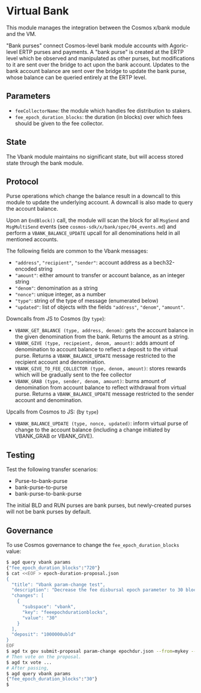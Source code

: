 # Virtual Bank

This module manages the integration between the Cosmos x/bank module and the VM.

"Bank purses" connect Cosmos-level bank module accounts with Agoric-level ERTP
purses and payments. A "bank purse" is created at the ERTP level which be
observed and manipulated as other purses, but modifications to it are sent over
the bridge to act upon the bank account. Updates to the bank account balance are
sent over the bridge to update the bank purse, whose balance can be queried
entirely at the ERTP level.

## Parameters

- `feeCollectorName`: the module which handles fee distribution to stakers.
- `fee_epoch_duration_blocks`: the duration (in blocks) over which fees should be given to the fee collector.

## State

The Vbank module maintains no significant state, but will access stored state through the bank module.

## Protocol

Purse operations which change the balance result in a downcall to this module to update the underlying account. A downcall is also made to query the account balance.

Upon an `EndBlock()` call, the module will scan the block for all `MsgSend` and `MsgMultiSend` events (see `cosmos-sdk/x/bank/spec/04_events.md`) and perform a `VBANK_BALANCE_UPDATE` upcall for all denominations held in all mentioned accounts.

The following fields are common to the Vbank messages:
- `"address"`, `"recipient"`, `"sender"`: account address as a bech32-encoded string
- `"amount"`: either amount to transfer or account balance, as an integer string
- `"denom"`: denomination as a string
- `"nonce"`: unique integer, as a number
- `"type"`: string of the type of message (enumerated below)
- `"updated"`: list of objects with the fields `"address"`, `"denom"`, `"amount"`.

Downcalls from JS to Cosmos (by `type`):
- `VBANK_GET_BALANCE (type, address, denom)`: gets the account balance in the given denomination from the bank. Returns the amount as a string.
- `VBANK_GIVE (type, recipeient, denom, amount)`: adds amount of denomination to account balance to reflect a deposit to the virtual purse. Returns a `VBANK_BALANCE_UPDATE` message restricted to the recipient account and denomination.
- `VBANK_GIVE_TO_FEE_COLLECTOR (type, denom, amount)`: stores rewards which will be gradually sent to the fee collector
- `VBANK_GRAB (type, sender, denom, amount)`: burns amount of denomination from account balance to reflect withdrawal from virtual purse. Returns a `VBANK_BALANCE_UPDATE` message restricted to the sender account and denomination.

Upcalls from Cosmos to JS: (by `type`)
- `VBANK_BALANCE_UPDATE (type, nonce, updated)`: inform virtual purse of change to the account balance (including a change initiated by VBANK_GRAB or VBANK_GIVE).

## Testing

Test the following transfer scenarios:
- Purse-to-bank-purse
- bank-purse-to-purse
- bank-purse-to-bank-purse

The initial BLD and RUN purses are bank purses, but newly-created purses will
not be bank purses by default.

## Governance

To use Cosmos governance to change the `fee_epoch_duration_blocks` value:

```sh
$ agd query vbank params
{"fee_epoch_duration_blocks":"720"}
$ cat <<EOF > epoch-duration-proposal.json
{
  "title": "Vbank param-change test",
  "description": "Decrease the fee disbursal epoch parameter to 30 blocks.",
  "changes": [
    {
      "subspace": "vbank",
      "key": "feeepochdurationblocks",
      "value": "30"
    }
  ],
  "deposit": "1000000ubld"
}
EOF
$ agd tx gov submit-proposal param-change epochdur.json --from=mykey --chain-id=agoric
# Then vote on the proposal.
$ agd tx vote ...
# After passing,
$ agd query vbank params
{"fee_epoch_duration_blocks":"30"}
$
```
